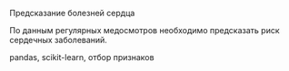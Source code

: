 Предсказание болезней сердца

По данным регулярных медосмотров необходимо предсказать риск сердечных заболеваний.

pandas, scikit-learn, отбор признаков